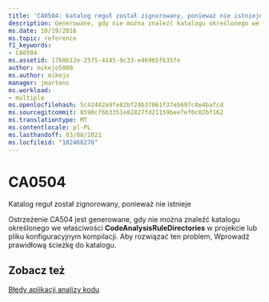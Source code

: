 ```yaml
---
title: 'CA0504: katalog reguł został zignorowany, ponieważ nie istnieje.'
description: Generowane, gdy nie można znaleźć katalogu określonego we właściwości CodeAnalysisRuleDirectories w projekcie lub pliku konfiguracyjnym kompilacji.
ms.date: 10/19/2016
ms.topic: reference
f1_keywords:
- CA0504
ms.assetid: 1768b12e-25f5-4145-9c33-e46965f635fe
author: mikejo5000
ms.author: mikejo
manager: jmartens
ms.workload:
- multiple
ms.openlocfilehash: 5c42442a9fe82bf24b37061f37eb697c0e4bafcd
ms.sourcegitcommit: 8590cf6b3351e82827fd21159beefef0c02bf162
ms.translationtype: MT
ms.contentlocale: pl-PL
ms.lasthandoff: 03/08/2021
ms.locfileid: "102468276"
---
```

# <a name="ca0504"></a>CA0504

Katalog reguł został zignorowany, ponieważ nie istnieje

Ostrzeżenie CA504 jest generowane, gdy nie można znaleźć katalogu określonego we właściwości **CodeAnalysisRuleDirectories** w projekcie lub pliku konfiguracyjnym kompilacji. Aby rozwiązać ten problem, Wprowadź prawidłową ścieżkę do katalogu.

## <a name="see-also"></a>Zobacz też
[Błędy aplikacji analizy kodu](../code-quality/code-analysis-application-errors.md)
